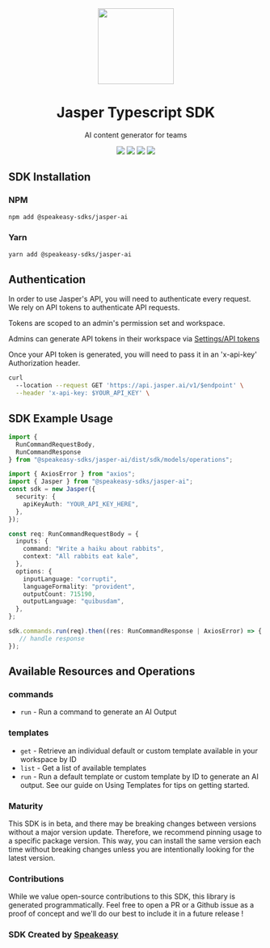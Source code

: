 <div align="center">
   <img src="https://user-images.githubusercontent.com/6267663/231430254-e0ec79d4-98b8-45b5-b019-363e54d02e5b.svg" width="150" />
   <h1>Jasper Typescript SDK</h1>
   <p>AI content generator for teams</p>
   <a href="https://developers.jasper.ai/docs"><img src="https://img.shields.io/static/v1?label=Docs&message=API Ref&color=5444e4&style=for-the-badge" /></a>
   <a href="https://github.com/speakeasy-sdks/jasper-ts/actions"><img src="https://img.shields.io/github/actions/workflow/status/speakeasy-sdks/jasper-ts/speakeasy_sdk_generation.yml?style=for-the-badge" /></a>
  <a href="https://opensource.org/licenses/MIT"><img src="https://img.shields.io/badge/License-MIT-blue.svg?style=for-the-badge" /></a>
  <a href="https://github.com/speakeasy-sdks/jasper-ts/releases"><img src="https://img.shields.io/github/v/release/speakeasy-sdks/jasper-ts?sort=semver&style=for-the-badge" /></a>
</div>

<!-- Start SDK Installation -->
## SDK Installation

### NPM

```bash
npm add @speakeasy-sdks/jasper-ai
```

### Yarn

```bash
yarn add @speakeasy-sdks/jasper-ai
```
<!-- End SDK Installation -->

## Authentication

In order to use Jasper's API, you will need to authenticate every request. We rely on API tokens to authenticate API requests.

Tokens are scoped to an admin's permission set and workspace.

Admins can generate API tokens in their workspace via [Settings/API tokens](https://beta.jasper.ai/settings/tokens)

Once your API token is generated, you will need to pass it in an 'x-api-key' Authorization header.

```bash
curl 
  --location --request GET 'https://api.jasper.ai/v1/$endpoint' \
  --header 'x-api-key: $YOUR_API_KEY' \
 ```

## SDK Example Usage
<!-- Start SDK Example Usage -->
```typescript
import {
  RunCommandRequestBody,
  RunCommandResponse
} from "@speakeasy-sdks/jasper-ai/dist/sdk/models/operations";

import { AxiosError } from "axios";
import { Jasper } from "@speakeasy-sdks/jasper-ai";
const sdk = new Jasper({
  security: {
    apiKeyAuth: "YOUR_API_KEY_HERE",
  },
});

const req: RunCommandRequestBody = {
  inputs: {
    command: "Write a haiku about rabbits",
    context: "All rabbits eat kale",
  },
  options: {
    inputLanguage: "corrupti",
    languageFormality: "provident",
    outputCount: 715190,
    outputLanguage: "quibusdam",
  },
};

sdk.commands.run(req).then((res: RunCommandResponse | AxiosError) => {
   // handle response
});
```
<!-- End SDK Example Usage -->

<!-- Start SDK Available Operations -->
## Available Resources and Operations


### commands

* `run` - Run a command to generate an AI Output

### templates

* `get` - Retrieve an individual default or custom template available in your workspace by ID
* `list` - Get a list of available templates
* `run` - Run a default template or custom template by ID to generate an AI output. See our guide on Using Templates for tips on getting started.
<!-- End SDK Available Operations -->

### Maturity

This SDK is in beta, and there may be breaking changes between versions without a major version update. Therefore, we recommend pinning usage
to a specific package version. This way, you can install the same version each time without breaking changes unless you are intentionally
looking for the latest version.

### Contributions

While we value open-source contributions to this SDK, this library is generated programmatically.
Feel free to open a PR or a Github issue as a proof of concept and we'll do our best to include it in a future release !

### SDK Created by [Speakeasy](https://docs.speakeasyapi.dev/docs/using-speakeasy/client-sdks)

